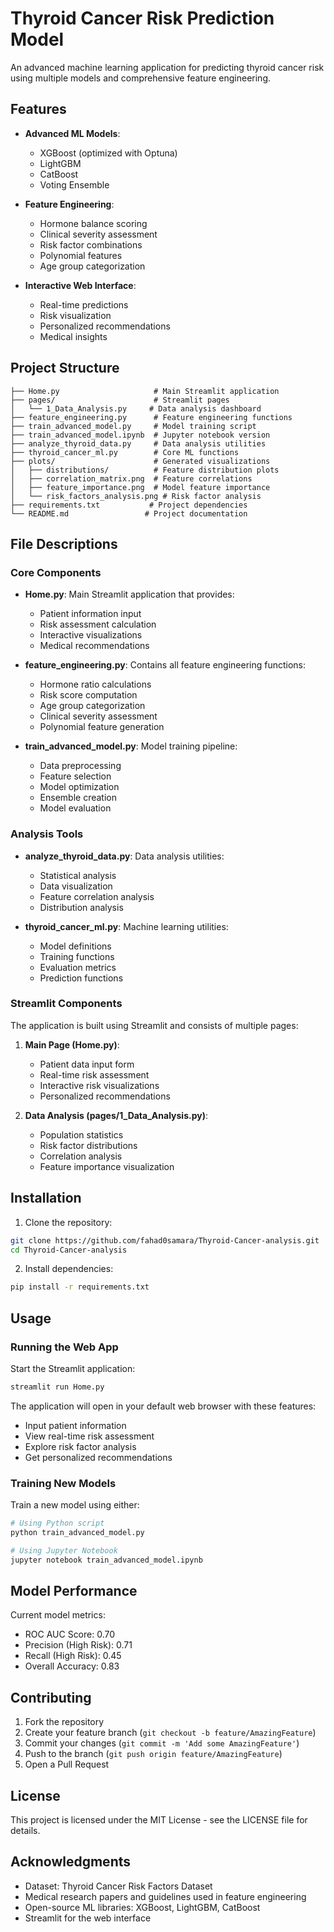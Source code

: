 # Thyroid Cancer Risk Prediction Model

An advanced machine learning application for predicting thyroid cancer risk using multiple models and comprehensive feature engineering.

## Features

- **Advanced ML Models**:
  - XGBoost (optimized with Optuna)
  - LightGBM
  - CatBoost
  - Voting Ensemble

- **Feature Engineering**:
  - Hormone balance scoring
  - Clinical severity assessment
  - Risk factor combinations
  - Polynomial features
  - Age group categorization

- **Interactive Web Interface**:
  - Real-time predictions
  - Risk visualization
  - Personalized recommendations
  - Medical insights

## Project Structure

```
├── Home.py                     # Main Streamlit application
├── pages/                      # Streamlit pages
│   └── 1_Data_Analysis.py     # Data analysis dashboard
├── feature_engineering.py      # Feature engineering functions
├── train_advanced_model.py     # Model training script
├── train_advanced_model.ipynb  # Jupyter notebook version
├── analyze_thyroid_data.py     # Data analysis utilities
├── thyroid_cancer_ml.py        # Core ML functions
├── plots/                      # Generated visualizations
│   ├── distributions/          # Feature distribution plots
│   ├── correlation_matrix.png  # Feature correlations
│   ├── feature_importance.png  # Model feature importance
│   └── risk_factors_analysis.png # Risk factor analysis
├── requirements.txt           # Project dependencies
└── README.md                 # Project documentation
```

## File Descriptions

### Core Components

- **Home.py**: Main Streamlit application that provides:
  - Patient information input
  - Risk assessment calculation
  - Interactive visualizations
  - Medical recommendations

- **feature_engineering.py**: Contains all feature engineering functions:
  - Hormone ratio calculations
  - Risk score computation
  - Age group categorization
  - Clinical severity assessment
  - Polynomial feature generation

- **train_advanced_model.py**: Model training pipeline:
  - Data preprocessing
  - Feature selection
  - Model optimization
  - Ensemble creation
  - Model evaluation

### Analysis Tools

- **analyze_thyroid_data.py**: Data analysis utilities:
  - Statistical analysis
  - Data visualization
  - Feature correlation analysis
  - Distribution analysis

- **thyroid_cancer_ml.py**: Machine learning utilities:
  - Model definitions
  - Training functions
  - Evaluation metrics
  - Prediction functions

### Streamlit Components

The application is built using Streamlit and consists of multiple pages:

1. **Main Page (Home.py)**:
   - Patient data input form
   - Real-time risk assessment
   - Interactive risk visualizations
   - Personalized recommendations

2. **Data Analysis (pages/1_Data_Analysis.py)**:
   - Population statistics
   - Risk factor distributions
   - Correlation analysis
   - Feature importance visualization

## Installation

1. Clone the repository:
```bash
git clone https://github.com/fahad0samara/Thyroid-Cancer-analysis.git
cd Thyroid-Cancer-analysis
```

2. Install dependencies:
```bash
pip install -r requirements.txt
```

## Usage

### Running the Web App

Start the Streamlit application:
```bash
streamlit run Home.py
```

The application will open in your default web browser with these features:
- Input patient information
- View real-time risk assessment
- Explore risk factor analysis
- Get personalized recommendations

### Training New Models

Train a new model using either:

```bash
# Using Python script
python train_advanced_model.py

# Using Jupyter Notebook
jupyter notebook train_advanced_model.ipynb
```

## Model Performance

Current model metrics:
- ROC AUC Score: 0.70
- Precision (High Risk): 0.71
- Recall (High Risk): 0.45
- Overall Accuracy: 0.83

## Contributing

1. Fork the repository
2. Create your feature branch (`git checkout -b feature/AmazingFeature`)
3. Commit your changes (`git commit -m 'Add some AmazingFeature'`)
4. Push to the branch (`git push origin feature/AmazingFeature`)
5. Open a Pull Request

## License

This project is licensed under the MIT License - see the LICENSE file for details.

## Acknowledgments

- Dataset: Thyroid Cancer Risk Factors Dataset
- Medical research papers and guidelines used in feature engineering
- Open-source ML libraries: XGBoost, LightGBM, CatBoost
- Streamlit for the web interface
